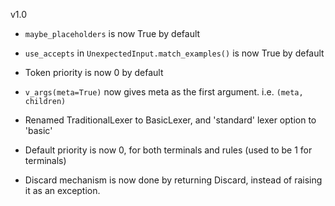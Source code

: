 v1.0

- `maybe_placeholders` is now True by default

- `use_accepts` in `UnexpectedInput.match_examples()` is now True by default

- Token priority is now 0 by default

- `v_args(meta=True)` now gives meta as the first argument. i.e. `(meta, children)`

- Renamed TraditionalLexer to BasicLexer, and 'standard' lexer option to 'basic'

- Default priority is now 0, for both terminals and rules (used to be 1 for terminals)

- Discard mechanism is now done by returning Discard, instead of raising it as an exception.